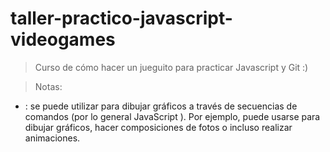 # taller-practico-javascript-videogames

 > Curso de cómo hacer un jueguito para practicar Javascript y Git :)

 > Notas:

 *  <canvas>: se puede utilizar para dibujar gráficos a través de secuencias de comandos (por lo general JavaScript ). Por ejemplo, puede usarse para dibujar gráficos, hacer composiciones de fotos o incluso realizar animaciones.
 